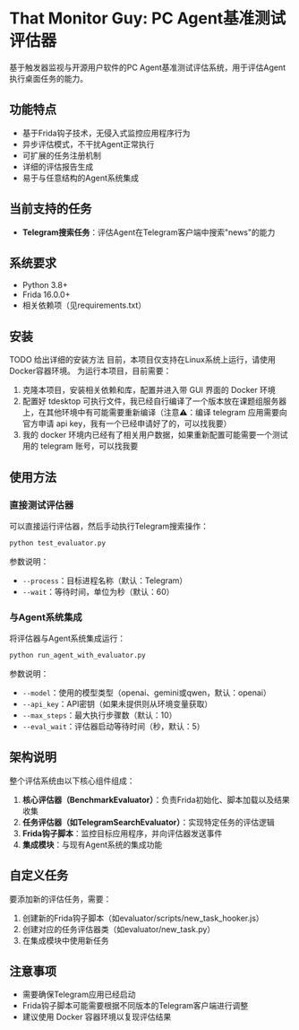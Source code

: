 # That Monitor Guy: PC Agent基准测试评估器

基于触发器监视与开源用户软件的PC Agent基准测试评估系统，用于评估Agent执行桌面任务的能力。

## 功能特点

- 基于Frida钩子技术，无侵入式监控应用程序行为
- 异步评估模式，不干扰Agent正常执行
- 可扩展的任务注册机制
- 详细的评估报告生成
- 易于与任意结构的Agent系统集成

## 当前支持的任务

- **Telegram搜索任务**：评估Agent在Telegram客户端中搜索"news"的能力

## 系统要求

- Python 3.8+
- Frida 16.0.0+
- 相关依赖项（见requirements.txt）

## 安装

TODO 给出详细的安装方法
目前，本项目仅支持在Linux系统上运行，请使用Docker容器环境。
为运行本项目，目前需要：
1. 克隆本项目，安装相关依赖和库，配置并进入带 GUI 界面的 Docker 环境
2. 配置好 tdesktop 可执行文件，我已经自行编译了一个版本放在课题组服务器上，在其他环境中有可能需要重新编译（注意⚠️：编译 telegram 应用需要向官方申请 api key，我有一个已经申请好了的，可以找我要）
3. 我的 docker 环境内已经有了相关用户数据，如果重新配置可能需要一个测试用的 telegram 账号，可以找我要

## 使用方法

### 直接测试评估器

可以直接运行评估器，然后手动执行Telegram搜索操作：

```bash
python test_evaluator.py
```

参数说明：
- `--process`：目标进程名称（默认：Telegram）
- `--wait`：等待时间，单位为秒（默认：60）

### 与Agent系统集成

将评估器与Agent系统集成运行：

```bash
python run_agent_with_evaluator.py
```

参数说明：
- `--model`：使用的模型类型（openai、gemini或qwen，默认：openai）
- `--api_key`：API密钥（如果未提供则从环境变量获取）
- `--max_steps`：最大执行步骤数（默认：10）
- `--eval_wait`：评估器启动等待时间（秒，默认：5）

## 架构说明

整个评估系统由以下核心组件组成：

1. **核心评估器（BenchmarkEvaluator）**：负责Frida初始化、脚本加载以及结果收集
2. **任务评估器（如TelegramSearchEvaluator）**：实现特定任务的评估逻辑
3. **Frida钩子脚本**：监控目标应用程序，并向评估器发送事件
4. **集成模块**：与现有Agent系统的集成功能

## 自定义任务

要添加新的评估任务，需要：

1. 创建新的Frida钩子脚本（如evaluator/scripts/new_task_hooker.js）
2. 创建对应的任务评估器类（如evaluator/new_task.py）
3. 在集成模块中使用新任务

## 注意事项

- 需要确保Telegram应用已经启动
- Frida钩子脚本可能需要根据不同版本的Telegram客户端进行调整
- 建议使用 Docker 容器环境以复现评估结果
